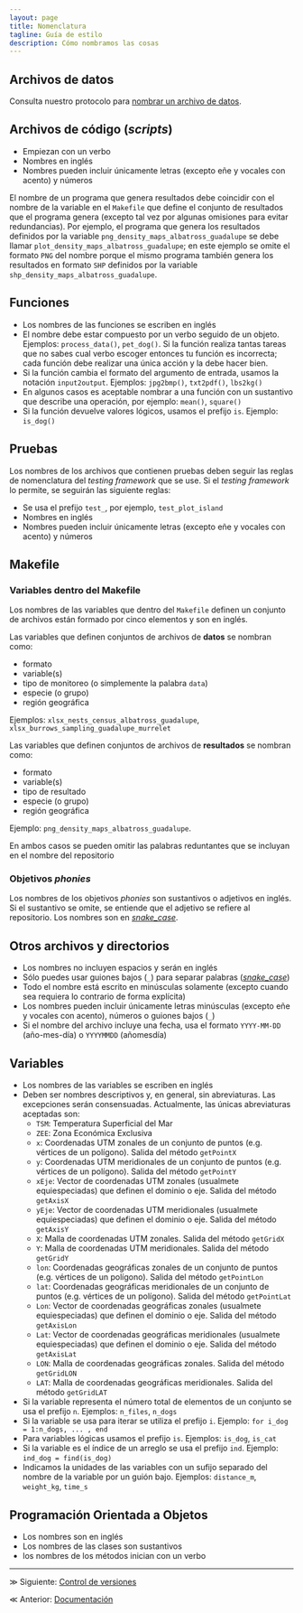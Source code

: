 ```yaml
---
layout: page
title: Nomenclatura
tagline: Guía de estilo
description: Cómo nombramos las cosas
---
```


## Archivos de datos

Consulta nuestro protocolo para [nombrar un archivo de datos](../protocolo_basico/nomenclatura.html).

## Archivos de código (_scripts_)

- Empiezan con un verbo
- Nombres en inglés
- Nombres pueden incluir únicamente letras (excepto eñe y vocales con acento) y números

El nombre de un programa que genera resultados debe coincidir con el nombre de la variable en el
`Makefile` que define el conjunto de resultados que el programa genera (excepto tal vez por algunas
omisiones para evitar redundancias). Por ejemplo, el programa que genera los resultados definidos
por la variable `png_density_maps_albatross_guadalupe` se debe llamar
`plot_density_maps_albatross_guadalupe`; en este ejemplo se omite el formato `PNG` del nombre porque
el mismo programa también genera los resultados en formato `SHP` definidos por la variable
`shp_density_maps_albatross_guadalupe`.

## Funciones

- Los nombres de las funciones se escriben en inglés
- El nombre debe estar compuesto por un verbo seguido de un objeto. Ejemplos: `process_data()`,
  `pet_dog()`. Si la función realiza tantas tareas que no sabes cual verbo escoger entonces tu
  función es incorrecta; cada función debe realizar una única acción y la debe hacer bien.
- Si la función cambia el formato del argumento de entrada, usamos la notación `input2output`.
  Ejemplos: `jpg2bmp()`, `txt2pdf()`, `lbs2kg()`
- En algunos casos es aceptable nombrar a una función con un sustantivo que describe una operación,
  por ejemplo: `mean()`, `square()`
- Si la función devuelve valores lógicos, usamos el prefijo `is`. Ejemplo: `is_dog()`

## Pruebas

Los nombres de los archivos que contienen pruebas deben seguir las reglas de nomenclatura del
_testing framework_ que se use. Si el _testing framework_ lo permite, se seguirán las siguiente
reglas:

- Se usa el prefijo `test_`, por ejemplo, `test_plot_island`
- Nombres en inglés
- Nombres pueden incluir únicamente letras (excepto eñe y vocales con acento) y números

## Makefile

### Variables dentro del Makefile

Los nombres de las variables que dentro del `Makefile` definen un conjunto de archivos están formado
por cinco elementos y son en inglés.

Las variables que definen conjuntos de archivos de **datos** se nombran como:

- formato
- variable(s)
- tipo de monitoreo (o simplemente la palabra `data`)
- especie (o grupo)
- región geográfica

Ejemplos: `xlsx_nests_census_albatross_guadalupe`, `xlsx_burrows_sampling_guadalupe_murrelet`

Las variables que definen conjuntos de archivos de **resultados** se nombran como:

- formato
- variable(s)
- tipo de resultado
- especie (o grupo)
- región geográfica

Ejemplo: `png_density_maps_albatross_guadalupe`.

En ambos casos se pueden omitir las palabras reduntantes que se incluyan en el nombre del
repositorio

### Objetivos _phonies_

Los nombres de los objetivos _phonies_ son sustantivos o adjetivos en inglés. Si el sustantivo se
omite, se entiende que el adjetivo se refiere al repositorio. Los nombres son en
[_snake_case_](https://en.wikipedia.org/wiki/Snake_case).

## Otros archivos y directorios

- Los nombres no incluyen espacios y serán en inglés
- Sólo puedes usar guiones bajos (`_`) para separar palabras
  ([_snake_case_](https://en.wikipedia.org/wiki/Snake_case))
- Todo el nombre está escrito en minúsculas solamente (excepto cuando sea requiera lo contrario de
  forma explícita)
- Los nombres pueden incluir únicamente letras minúsculas (excepto eñe y vocales con acento),
  números o guiones bajos (`_`)
- Si el nombre del archivo incluye una fecha, usa el formato `YYYY-MM-DD` (año-mes-día) o `YYYYMMDD`
  (añomesdía)

## Variables

- Los nombres de las variables se escriben en inglés
- Deben ser nombres descriptivos y, en general, sin abreviaturas. Las excepciones serán
  consensuadas. Actualmente, las únicas abreviaturas aceptadas son:
    - `TSM`: Temperatura Superficial del Mar
    - `ZEE`: Zona Económica Exclusiva
    - `x`: Coordenadas UTM zonales de un conjunto de puntos (e.g. vértices de un polígono). Salida
      del método `getPointX`
    - `y`: Coordenadas UTM meridionales de un conjunto de puntos (e.g. vértices de un polígono).
      Salida del método `getPointY`
    - `xEje`: Vector de coordenadas UTM zonales (usualmete equiespeciadas) que definen el dominio o
      eje. Salida del método `getAxisX`
    - `yEje`: Vector de coordenadas UTM meridionales (usualmete equiespeciadas) que definen el
      dominio o eje. Salida del método `getAxisY`
    - `X`: Malla de coordenadas UTM zonales. Salida del método `getGridX`
    - `Y`: Malla de coordenadas UTM meridionales. Salida del método `getGridY`
    - `lon`: Coordenadas geográficas zonales de un conjunto de puntos (e.g. vértices de un
      polígono). Salida del método `getPointLon`
    - `lat`: Coordenadas geográficas meridionales de un conjunto de puntos (e.g. vértices de un
      polígono). Salida del método `getPointLat`
    - `Lon`: Vector de coordenadas geográficas zonales (usualmete equiespeciadas) que definen el
      dominio o eje. Salida del método `getAxisLon`
    - `Lat`: Vector de coordenadas geográficas meridionales (usualmete equiespeciadas) que definen
      el dominio o eje. Salida del método `getAxisLat`
    - `LON`: Malla de coordenadas geográficas zonales. Salida del método `getGridLON`
    - `LAT`: Malla de coordenadas geográficas meridionales. Salida del método `getGridLAT`
- Si la variable representa el número total de elementos de un conjunto se usa el prefijo `n`.
  Ejemplos: `n_files`, `n_dogs`
- Si la variable se usa para iterar se utiliza el prefijo `i`. Ejemplo: `for i_dog = 1:n_dogs, ... ,
  end`
- Para variables lógicas usamos el prefijo `is`. Ejemplos: `is_dog`, `is_cat`
- Si la variable es el índice de un arreglo se usa el prefijo `ind`. Ejemplo: `ind_dog =
  find(is_dog)`
- Indicamos la unidades de las variables con un sufijo separado del nombre de la variable por un
  guión bajo. Ejemplos: `distance_m`, `weight_kg`, `time_s`

## Programación Orientada a Objetos

- Los nombres son en inglés
- Los nombres de las clases son sustantivos
- los nombres de los métodos inician con un verbo

---

&#8811; Siguiente: [Control de versiones](control_de_versiones.html)

&#8810; Anterior: [Documentación](documentacion.html)
